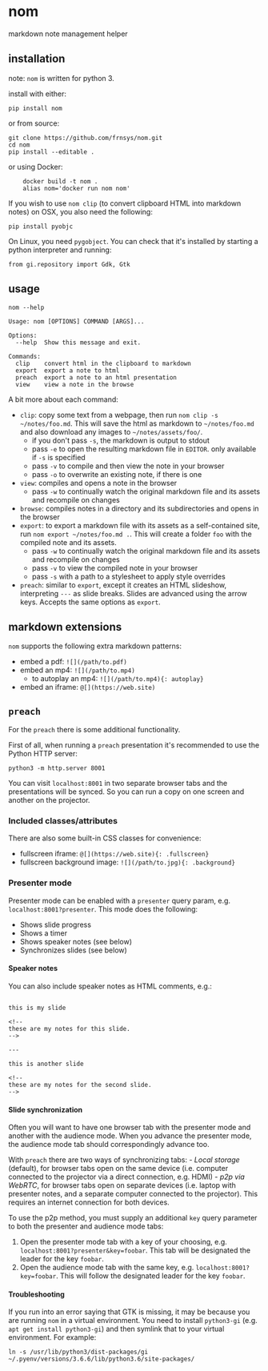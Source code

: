 # nom

markdown note management helper

## installation

note: `nom` is written for python 3.

install with either:

    pip install nom

or from source:

    git clone https://github.com/frnsys/nom.git
    cd nom
    pip install --editable .

or using Docker:
```
    docker build -t nom .
    alias nom='docker run nom nom'
```
If you wish to use `nom clip` (to convert clipboard HTML into markdown notes) on OSX, you also need the following:

    pip install pyobjc

On Linux, you need `pygobject`. You can check that it's installed by starting a python interpreter and running:

    from gi.repository import Gdk, Gtk

## usage

```
nom --help

Usage: nom [OPTIONS] COMMAND [ARGS]...

Options:
  --help  Show this message and exit.

Commands:
  clip    convert html in the clipboard to markdown
  export  export a note to html
  preach  export a note to an html presentation
  view    view a note in the browse
```

A bit more about each command:

- `clip`: copy some text from a webpage, then run `nom clip -s ~/notes/foo.md`. This will save the html as markdown to `~/notes/foo.md` and also download any images to `~/notes/assets/foo/`.
    - if you don't pass `-s`, the markdown is output to stdout
    - pass `-e` to open the resulting markdown file in `EDITOR`. only available if `-s` is specified
    - pass `-v` to compile and then view the note in your browser
    - pass `-o` to overwrite an existing note, if there is one
- `view`: compiles and opens a note in the browser
    - pass `-w` to continually watch the original markdown file and its assets and recompile on changes
- `browse`: compiles notes in a directory and its subdirectories and opens in the browser
- `export`: to export a markdown file with its assets as a self-contained site, run `nom export ~/notes/foo.md .`. This will create a folder `foo` with the compiled note and its assets.
    - pass `-w` to continually watch the original markdown file and its assets and recompile on changes
    - pass `-v` to view the compiled note in your browser
    - pass `-s` with a path to a stylesheet to apply style overrides
- `preach`: similar to `export`, except it creates an HTML slideshow, interpreting `---` as slide breaks. Slides are advanced using the arrow keys. Accepts the same options as `export`.


## markdown extensions

`nom` supports the following extra markdown patterns:

- embed a pdf: `![](/path/to.pdf)`
- embed an mp4: `![](/path/to.mp4)`
    - to autoplay an mp4: `![](/path/to.mp4){: autoplay}`
- embed an iframe: `@[](https://web.site)`

## `preach`

For the `preach` there is some additional functionality.

First of all, when running a `preach` presentation it's recommended to use the Python HTTP server:

    python3 -m http.server 8001

You can visit `localhost:8001` in two separate browser tabs and the presentations will be synced. So you can run a copy on one screen and another on the projector.

### Included classes/attributes

There are also some built-in CSS classes for convenience:

- fullscreen iframe: `@[](https://web.site){: .fullscreen}`
- fullscreen background image: `![](/path/to.jpg){: .background}`

### Presenter mode

Presenter mode can be enabled with a `presenter` query param, e.g. `localhost:8001?presenter`. This mode does the following:

- Shows slide progress
- Shows a timer
- Shows speaker notes (see below)
- Synchronizes slides (see below)

#### Speaker notes

You can also include speaker notes as HTML comments, e.g.:

```

this is my slide

<!--
these are my notes for this slide.
-->

---

this is another slide

<!--
these are my notes for the second slide.
-->

```

#### Slide synchronization

Often you will want to have one browser tab with the presenter mode and another with the audience mode. When you advance the presenter mode, the audience mode tab should correspondingly advance too.

With `preach` there are two ways of synchronizing tabs:
    - _Local storage_ (default), for browser tabs open on the same device (i.e. computer connected to the projector via a direct connection, e.g. HDMI)
    - _p2p via WebRTC_, for browser tabs open on separate devices (i.e. laptop with presenter notes, and a separate computer connected to the projector). This requires an internet connection for both devices.

To use the p2p method, you must supply an additional `key` query parameter to both the presenter and audience mode tabs:
1. Open the presenter mode tab with a key of your choosing, e.g. `localhost:8001?presenter&key=foobar`. This tab will be designated the leader for the key `foobar`.
2. Open the audience mode tab with the same key, e.g. `localhost:8001?key=foobar`. This will follow the designated leader for the key `foobar`.


#### Troubleshooting

If you run into an error saying that GTK is missing, it may be because you are running `nom` in a virtual environment. You need to install `python3-gi` (e.g. `apt get install python3-gi`) and then symlink that to your virtual environment. For example:

```
ln -s /usr/lib/python3/dist-packages/gi ~/.pyenv/versions/3.6.6/lib/python3.6/site-packages/
```
